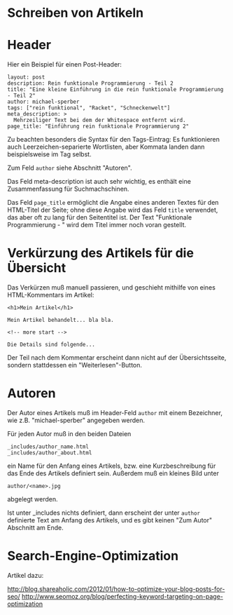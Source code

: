 Schreiben von Artikeln
==

Header
=== 

Hier ein Beispiel für einen Post-Header:

	layout: post
	description: Rein funktionale Programmierung - Teil 2
	title: "Eine kleine Einführung in die rein funktionale Programmierung - Teil 2"
	author: michael-sperber
	tags: ["rein funktional", "Racket", "Schneckenwelt"]
	meta_description: >
	  Mehrzeiliger Text bei dem der Whitespace entfernt wird.
	page_title: "Einführung rein funktionale Programmierung 2"

Zu beachten besonders die Syntax für den Tags-Eintrag:  Es
funktionieren auch Leerzeichen-separierte Wortlisten, aber Kommata
landen dann beispielsweise im Tag selbst.

Zum Feld `author` siehe Abschnitt "Autoren".

Das Feld meta-description ist auch sehr wichtig, es enthält eine Zusammenfassung für Suchmachschinen.

Das Feld `page_title` ermöglicht die Angabe eines anderen Textes für
den HTML-Titel der Seite; ohne diese Angabe wird das Feld `title`
verwendet, das aber oft zu lang für den Seitentitel ist. Der Text
"Funktionale Programmierung - " wird dem Titel immer noch voran
gestellt.

Verkürzung des Artikels für die Übersicht
===

Das Verkürzen muß manuell passieren, und geschieht mithilfe von eines HTML-Kommentars im Artikel:

    <h1>Mein Artikel</h1>

    Mein Artikel behandelt... bla bla.

    <!-- more start -->

    Die Details sind folgende...

Der Teil nach dem Kommentar erscheint dann nicht auf der Übersichtsseite, sondern stattdessen ein "Weiterlesen"-Button.

Autoren
==

Der Autor eines Artikels muß im Header-Feld `author` mit einem
Bezeichner, wie z.B. "michael-sperber" angegeben werden.

Für jeden Autor muß in den beiden Dateien

    _includes/author_name.html
    _includes/author_about.html

ein Name für den Anfang eines Artikels, bzw. eine Kurzbeschreibung für
das Ende des Artikels definiert sein. Außerdem muß ein kleines Bild unter

    author/<name>.jpg

abgelegt werden.

Ist unter _includes nichts definiert, dann erscheint der unter
`author` definierte Text am Anfang des Artikels, und es gibt keinen
"Zum Autor" Abschnitt am Ende.

Search-Engine-Optimization
==

Artikel dazu:

http://blog.shareaholic.com/2012/01/how-to-optimize-your-blog-posts-for-seo/
http://www.seomoz.org/blog/perfecting-keyword-targeting-on-page-optimization
